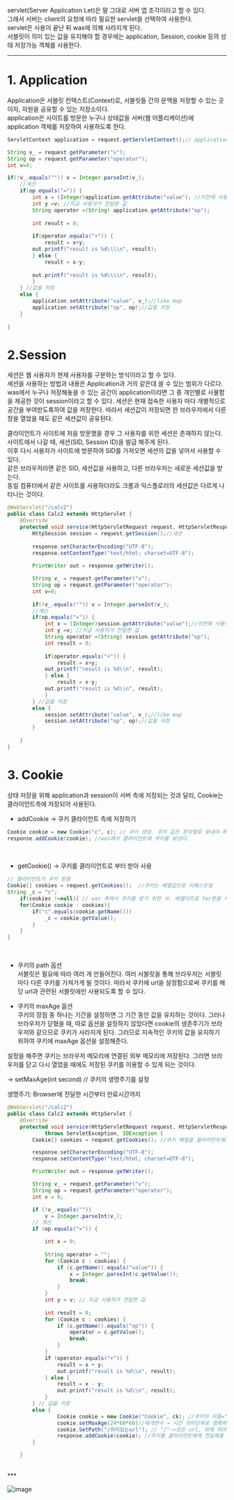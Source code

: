 servlet(Server Application Let)은 말 그대로 서버 앱 조각이라고 할 수 있다. <br>
그래서 서버는 client의 요청에 따라 필요한 servlet을 선택하여 사용한다. <br>
servlet은 사용이 끝난 뒤 was에 의해 사라지게 된다. <br>
서블릿이 의미 있는 값을 유지해야 할 경우에는 application, Session, cookie 등의 상태 저장가능 객체를 사용한다.

***

# 1. Application
Application은 서블릿 컨텍스트(Context)로, 서블릿들 간의 문맥을 저장할 수 있는 곳이자, 자원을 공유할 수 있는 저장소이다.<br>
application은 사이트를 방문한 누구나 상태값을 서버(웹 어플리케이션)에 application 객체를 저장하여 사용하도록 한다.

```java
ServletContext application = request.getServletContext();// application 객체를 생성하여 클라이언트의 정보를 저장한다.

String v_ = request.getParameter("v");
String op = request.getParameter("operator");
int v=0;	

if(!v_.equals("")) v = Integer.parseInt(v_);
	//계산
	if(op.equals("=")) {
		int x = (Integer)application.getAttribute("value");	//이전에 사용자가 전달한 값
		int y =v; //지금 사용자가 전달한 값
		String operator =(String) application.getAttribute("op");
		
		int result = 0;
		
		if(operator.equals("+")) {
			result = x+y;
		out.printf("result is %d\\\\n", result);
		} else {
			result = x-y;
			
		out.printf("result is %d\\\\n", result);
		}
	} //값을 저장
	else {
		application.setAttribute("value", v_);//like map
		application.setAttribute("op", op);//값을 저장
	}
	
}
```

# 2.Session
세션은 웹 사용자가 현재 사용자를 구분하는 방식이라고 할 수 있다. <br>
세션을 사용하는 방법과 내용은 Application과 거의 같은데 쓸 수 있는 범위가 다르다.<br>
was에서 누구나 저장해놓을 수 있는 공간이 application이라면 그 중 개인별로 사물함을 제공한 것이 session이라고 할 수 있다.
세션은 현재 접속한 사용자 마다 개별적으로 공간을 부여받도록하여 값을 저장한다. 따라서 세션값이 저장되면 한 브라우저에서 다른 창을 열었을 때도 같은 세션값이 공유된다.

클라이언트가 사이트에 처음 방문했을 경우 그 사용자를 위한 세션은 존재하지 않는다.<br>
사이트에서 나갈 때, 세션(SID, Session ID)을 발급 해주게 된다.<br>
이후 다시 사용자가 사이트에 방문하여 SID를 가져오면 세션의 값을 넣어서 사용할 수 있다.<br>
같은 브라우저라면 같은 SID, 세션값을 사용하고, 다른 브라우저는 새로운 세션값을 받는다.<br>
동일 컴퓨터에서 같은 사이트를 사용하더라도 크롬과 익스플로러의 세션값은 다르게 나타나는 것이다.<br>

```java
@WebServlet("/calc2")
public class Calc2 extends HttpServlet {
	@Override
	protected void service(HttpServletRequest request, HttpServletResponse response) throws ServletException, IOException{
	    HttpSession session = request.getSession();//세션
	    
		response.setCharacterEncoding("UTF-8");
		response.setContentType("text/html; charset=UTF-8");
		
		PrintWriter out = response.getWriter();

		String v_ = request.getParameter("v");
		String op = request.getParameter("operator");
		int v=0;
		
		if(!v_.equals("")) v = Integer.parseInt(v_);
		//계산
		if(op.equals("=")) {
			int x = (Integer)session.getAttribute("value");//이전에 사용자가 전달한 값
			int y =v; //지금 사용자가 전달한 값
			String operator =(String) session.getAttribute("op");
			int result = 0;
			
			if(operator.equals("+")) {
				result = x+y;
			out.printf("result is %d\\n", result);
			} else {
				result = x-y;
			out.printf("result is %d\\n", result);
			}
		} //값을 저장
		else {
			session.setAttribute("value", v_);//like map
			session.setAttribute("op", op);//값을 저장
		}
		
	}
}
```

# 3. Cookie
상태 저장을 위해 application과 session이 서버 측에 저장되는 것과 달리, Cookie는 클라이언트측에 저장되어 사용된다.

* addCookie -> 쿠키 클라이언트 측에 저장하기
```java
Cookie cookie = new Cookie("c", c); // 쿠키 생성. 쿠키 값은 문자열로 보내야 하는데, json을 사용하면 다양한 값을 쓸 수 있다고 한다.
response.addCookie(cookie); //was에서 클라이언트에 쿠키를 보낸다.
```
<br>

* getCookie() -> 쿠키를 클라이언트로 부터 받아 사용
```java
// 클라이언트가 쿠키 받음
Cookie[] cookies = request.getCookies();  //쿠키는 배열값으로 리퀘스트됨
String _c = "c";
	if(cookies !=null){ // was 측에서 쿠키를 받기 위한 식. 배열이므로 for문을 사용한다.
	for(Cookie cookie : cookies){
		if("c".equals(cookie.getName()))
			_c = cookie.getValue();
		}
	}
}
```
<br>

* 쿠키의 path 옵션 <br>
서블릿은 필요에 따라 여러 개 만들어진다. 여러 서블릿을 통해 브라우저는 서블릿마다 다른 쿠키를 가져가게 될 것이다. 따라서 쿠키에 url을 설정함으로써 쿠키를 해당 url과 관련된 서블릿에만 사용되도록 할 수 있다.

* 쿠키의 maxAge 옵션 <br>
쿠키의 장점 중 하나는 기간을 설정하면 그 기간 동안 값을 유지하는 것이다. 그러나 브라우저가 닫혔을 때, 따로 옵션을 설정하지 않았다면 cookie의 생존주기가 브라우저와 같으므로 쿠키가 사라지게 된다. 그러므로 지속적인 쿠키의 값을 유지하기 위하여 쿠키에 maxAge 옵션을 설정해준다.

설정을 해주면 쿠키는 브라우저 메모리에 연결된 외부 메모리에 저장된다. 그러면 브라우저를 닫고 다시 열었을 때에도 저장된 쿠키를 이용할 수 있게 되는 것이다.

→ setMaxAge(int second) // 쿠키의 생명주기를 설정

생명주기: Browser에 전달한 시간부터 만료시간까지

```java
@WebServlet("/calc2")
public class Calc2 extends HttpServlet {
	@Override
	protected void service(HttpServletRequest request, HttpServletResponse response)
			throws ServletException, IOException {
		Cookie[] cookies = request.getCookies(); //쿠키 배열을 클라이언트에게 받음

		response.setCharacterEncoding("UTF-8");
		response.setContentType("text/html; charset=UTF-8");

		PrintWriter out = response.getWriter();

		String v_ = request.getParameter("v");
		String op = request.getParameter("operator");
		int v = 0;

		if (!v_.equals(""))
			v = Integer.parseInt(v_);
		// 계산
		if (op.equals("=")) {

			int x = 0;
			
			String operator = "";
			for (Cookie c : cookies) {
				if (c.getName().equals("value")) {
					x = Integer.parseInt(c.getValue());
					break;
				}
			}
			int y = v; // 지금 사용자가 전달한 값
			
			int result = 0;
			for (Cookie c : cookies) {
				if (c.getName().equals("op")) {
					operator = c.getValue();
					break;
				}
			}
			if (operator.equals("+")) {
				result = x + y;
				out.printf("result is %d\\n", result);
			} else {
				result = x - y;
				out.printf("result is %d\\n", result);
			}
		} // 값을 저장
		else {
				Cookie cookie = new Cookie("Cookie", ck); //쿠키의 이름="Cookie", 값=ck 로 설정
				cookie.setMaxAge(24*60*60)//매개변수 → 시간 의미단위로 명확하게 표현
				cookie.SetPath("/의미있는url"); // "/"->모든 url, 뒤에 의미 있는 url 붙여줌
				response.addCookie(cookie); //쿠키를 클라이언트에게 전달해줌
		}

	}
```
<br>***

![image](https://user-images.githubusercontent.com/62749021/203267753-29ab20ed-a4f9-4418-be93-64270653143d.png)


